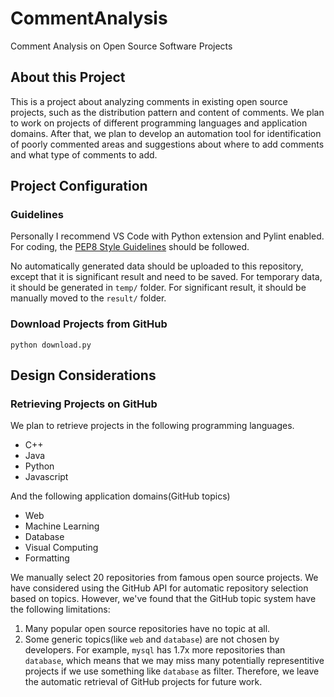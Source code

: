 # CommentAnalysis
Comment Analysis on Open Source Software Projects

## About this Project
This is a project about analyzing comments in existing open source projects, such as the distribution pattern and content of comments. We plan to work on projects of different programming languages and application domains. After that, we plan to develop an automation tool for identification of poorly commented areas and suggestions about where to add comments and what type of comments to add.

## Project Configuration
### Guidelines
Personally I recommend VS Code with Python extension and Pylint enabled. For coding, the [PEP8 Style Guidelines](https://www.python.org/dev/peps/pep-0008/) should be followed.

No automatically generated data should be uploaded to this repository, except that it is significant result and need to be saved. For temporary data, it should be generated in `temp/` folder. For significant result, it should be manually moved to the `result/` folder.

### Download Projects from GitHub
```
python download.py
```

## Design Considerations
### Retrieving Projects on GitHub
We plan to retrieve projects in the following programming languages.
* C++
* Java
* Python
* Javascript

And the following application domains(GitHub topics)
* Web
* Machine Learning
* Database
* Visual Computing
* Formatting

We manually select 20 repositories from famous open source projects. We have considered using the GitHub API for automatic repository selection based on topics. However, we've found that the GitHub topic system have the following limitations: 
1. Many popular open source repositories have no topic at all.
2. Some generic topics(like `web` and `database`) are not chosen by developers. For example, `mysql` has 1.7x more repositories than `database`, which means that we may miss many potentially representitive projects if we use something like `database` as filter. Therefore, we leave the automatic retrieval of GitHub projects for future work.
